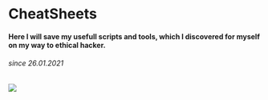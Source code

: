 # CheatSheets

#### Here I will save my usefull scripts and tools, which I discovered for myself on my way to ethical hacker.

###### since 26.01.2021

![](https://www.kindpng.com/picc/m/3-34478_cute-cat-gatito-tumblr-welcome-png-cute-welcome.png)
